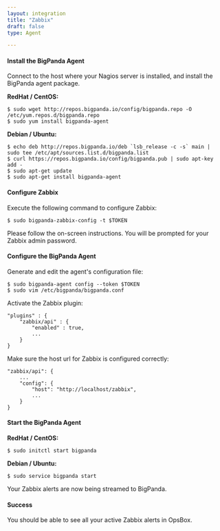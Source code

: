 ```yaml
---
layout: integration 
title: "Zabbix"
draft: false
type: Agent

---
```


#### Install the BigPanda Agent
Connect to the host where your Nagios server is installed, and install the BigPanda agent package.

**RedHat / CentOS:**

    $ sudo wget http://repos.bigpanda.io/config/bigpanda.repo -O /etc/yum.repos.d/bigpanda.repo
    $ sudo yum install bigpanda-agent

**Debian / Ubuntu:**

    $ echo deb http://repos.bigpanda.io/deb `lsb_release -c -s` main | sudo tee /etc/apt/sources.list.d/bigpanda.list
    $ curl https://repos.bigpanda.io/config/bigpanda.pub | sudo apt-key add -
    $ sudo apt-get update
    $ sudo apt-get install bigpanda-agent

<!-- section-separator -->

#### Configure Zabbix
Execute the following command to configure Zabbix:

	$ sudo bigpanda-zabbix-config -t $TOKEN

Please follow the on-screen instructions.
You will be prompted for your Zabbix admin password.

<!-- section-separator -->

#### Configure the BigPanda Agent
Generate and edit the agent's configuration file:

    $ sudo bigpanda-agent config --token $TOKEN
    $ sudo vim /etc/bigpanda/bigpanda.conf

Activate the Zabbix plugin:

	"plugins" : {
		"zabbix/api" : {
			"enabled" : true,
			...
		}
	}


Make sure the host url for Zabbix is configured correctly:

	"zabbix/api": {
		...
		"config": {
			"host": "http://localhost/zabbix",
			...
		}
	}
	

#### Start the BigPanda Agent

**RedHat / CentOS:**

    $ sudo initctl start bigpanda

**Debian / Ubuntu:**

    $ sudo service bigpanda start

Your Zabbix alerts are now being streamed to BigPanda.

<!-- section-separator -->

#### Success
You should be able to see all your active Zabbix alerts in OpsBox.

